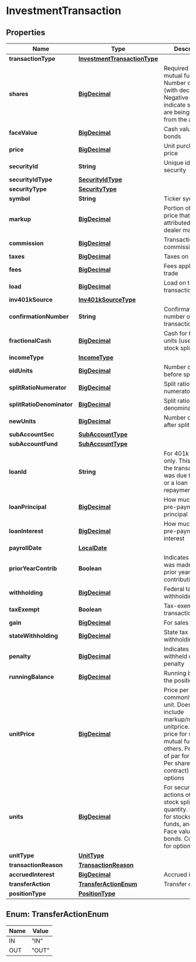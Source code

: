 # InvestmentTransaction

## Properties
Name | Type | Description | Notes
------------ | ------------- | ------------- | -------------
**transactionType** | [**InvestmentTransactionType**](InvestmentTransactionType.md) |  |  [optional]
**shares** | [**BigDecimal**](BigDecimal.md) | Required for stock, mutual funds. Number of shares (with decimals). Negative numbers indicate securities are being removed from the account |  [optional]
**faceValue** | [**BigDecimal**](BigDecimal.md) | Cash value for bonds |  [optional]
**price** | [**BigDecimal**](BigDecimal.md) | Unit purchase price |  [optional]
**securityId** | **String** | Unique identifier of security |  [optional]
**securityIdType** | [**SecurityIdType**](SecurityIdType.md) |  |  [optional]
**securityType** | [**SecurityType**](SecurityType.md) |  |  [optional]
**symbol** | **String** | Ticker symbol |  [optional]
**markup** | [**BigDecimal**](BigDecimal.md) | Portion of unit price that is attributed to the dealer markup |  [optional]
**commission** | [**BigDecimal**](BigDecimal.md) | Transaction commission |  [optional]
**taxes** | [**BigDecimal**](BigDecimal.md) | Taxes on the trade |  [optional]
**fees** | [**BigDecimal**](BigDecimal.md) | Fees applied to the trade |  [optional]
**load** | [**BigDecimal**](BigDecimal.md) | Load on the transaction |  [optional]
**inv401kSource** | [**Inv401kSourceType**](Inv401kSourceType.md) |  |  [optional]
**confirmationNumber** | **String** | Confirmation number of the transaction |  [optional]
**fractionalCash** | [**BigDecimal**](BigDecimal.md) | Cash for fractional units (used for stock splits) |  [optional]
**incomeType** | [**IncomeType**](IncomeType.md) |  |  [optional]
**oldUnits** | [**BigDecimal**](BigDecimal.md) | Number of shares before split |  [optional]
**splitRatioNumerator** | [**BigDecimal**](BigDecimal.md) | Split ratio numerator |  [optional]
**splitRatioDenominator** | [**BigDecimal**](BigDecimal.md) | Split ratio denominator |  [optional]
**newUnits** | [**BigDecimal**](BigDecimal.md) | Number of shares after split |  [optional]
**subAccountSec** | [**SubAccountType**](SubAccountType.md) |  |  [optional]
**subAccountFund** | [**SubAccountType**](SubAccountType.md) |  |  [optional]
**loanId** | **String** | For 401k accounts only. This indicates the transaction was due to a loan or a loan repayment |  [optional]
**loanPrincipal** | [**BigDecimal**](BigDecimal.md) | How much loan pre-payment is principal |  [optional]
**loanInterest** | [**BigDecimal**](BigDecimal.md) | How much loan pre-payment is interest |  [optional]
**payrollDate** | [**LocalDate**](LocalDate.md) |  |  [optional]
**priorYearContrib** | **Boolean** | Indicates this buy was made using prior year&#x27;s contribution |  [optional]
**withholding** | [**BigDecimal**](BigDecimal.md) | Federal tax withholding |  [optional]
**taxExempt** | **Boolean** | Tax-exempt transaction |  [optional]
**gain** | [**BigDecimal**](BigDecimal.md) | For sales |  [optional]
**stateWithholding** | [**BigDecimal**](BigDecimal.md) | State tax withholding |  [optional]
**penalty** | [**BigDecimal**](BigDecimal.md) | Indicates amount withheld due to a penalty |  [optional]
**runningBalance** | [**BigDecimal**](BigDecimal.md) | Running balance of the position |  [optional]
**unitPrice** | [**BigDecimal**](BigDecimal.md) | Price per commonly-quoted unit. Does not include markup/markdown, unitprice. Share price for stocks, mutual funds, and others. Percentage of par for bonds. Per share (not contract) for options |  [optional]
**units** | [**BigDecimal**](BigDecimal.md) | For security-based actions other than stock splits, quantity. Shares for stocks, mutual funds, and others. Face value for bonds. Contracts for options |  [optional]
**unitType** | [**UnitType**](UnitType.md) |  |  [optional]
**transactionReason** | [**TransactionReason**](TransactionReason.md) |  |  [optional]
**accruedInterest** | [**BigDecimal**](BigDecimal.md) | Accrued interest |  [optional]
**transferAction** | [**TransferActionEnum**](#TransferActionEnum) | Transfer direction |  [optional]
**positionType** | [**PositionType**](PositionType.md) |  |  [optional]

<a name="TransferActionEnum"></a>
## Enum: TransferActionEnum
Name | Value
---- | -----
IN | &quot;IN&quot;
OUT | &quot;OUT&quot;
